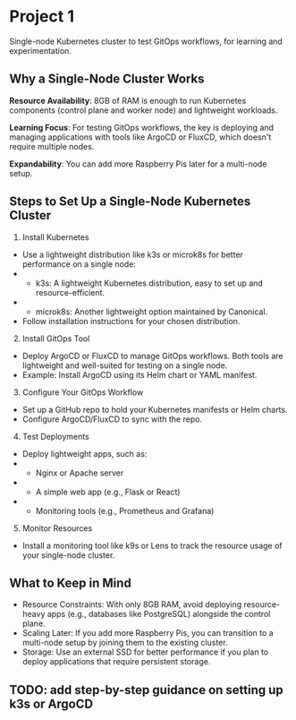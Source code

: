 # Project 1

Single-node Kubernetes cluster to test GitOps workflows,
for learning and experimentation.

## Why a Single-Node Cluster Works

**Resource Availability**:
8GB of RAM is enough to run Kubernetes components (control plane and worker node) and lightweight workloads.

**Learning Focus**:
For testing GitOps workflows, the key is deploying and managing applications with tools like ArgoCD or FluxCD, which doesn't require multiple nodes.

**Expandability**:
You can add more Raspberry Pis later for a multi-node setup.

## Steps to Set Up a Single-Node Kubernetes Cluster

1. Install Kubernetes

- Use a lightweight distribution like k3s or microk8s for better performance on a single node:
- - k3s: A lightweight Kubernetes distribution, easy to set up and resource-efficient.
- - microk8s: Another lightweight option maintained by Canonical.
- Follow installation instructions for your chosen distribution.

2. Install GitOps Tool

- Deploy ArgoCD or FluxCD to manage GitOps workflows. Both tools are lightweight and well-suited for testing on a single node.
- Example: Install ArgoCD using its Helm chart or YAML manifest.

3. Configure Your GitOps Workflow

- Set up a GitHub repo to hold your Kubernetes manifests or Helm charts.
- Configure ArgoCD/FluxCD to sync with the repo.

4. Test Deployments

- Deploy lightweight apps, such as:
- - Nginx or Apache server
- - A simple web app (e.g., Flask or React)
- - Monitoring tools (e.g., Prometheus and Grafana)

5. Monitor Resources

- Install a monitoring tool like k9s or Lens to track the resource usage of your single-node cluster.

## What to Keep in Mind

- Resource Constraints: With only 8GB RAM, avoid deploying resource-heavy apps (e.g., databases like PostgreSQL) alongside the control plane.
- Scaling Later: If you add more Raspberry Pis, you can transition to a multi-node setup by joining them to the existing cluster.
- Storage: Use an external SSD for better performance if you plan to deploy applications that require persistent storage.

## TODO: add step-by-step guidance on setting up k3s or ArgoCD
